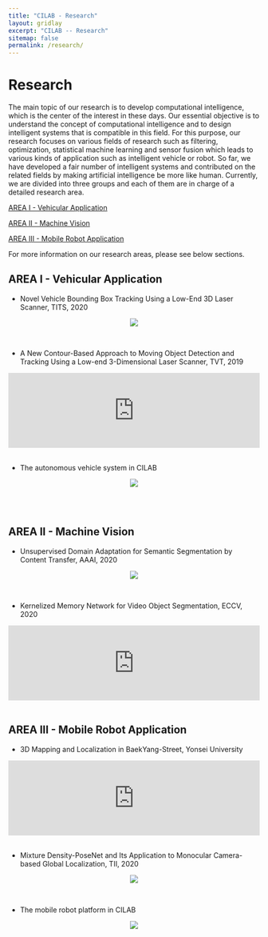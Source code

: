 ```yaml
---
title: "CILAB - Research"
layout: gridlay
excerpt: "CILAB -- Research"
sitemap: false
permalink: /research/
---
```


# Research

The main topic of our research is to develop computational intelligence, which is the center of the interest in these days. Our essential objective is to understand the concept of computational intelligence and to design intelligent systems that is compatible in this field. For this purpose, our research focuses on various fields of research such as filtering, optimization, statistical machine learning and sensor fusion which leads to various kinds of application such as intelligent vehicle or robot. So far, we have developed a fair number of intelligent systems and contributed on the related fields by making artificial intelligence be more like human.
Currently, we are divided into three groups and each of them are in charge of a detailed research area.

[AREA I - Vehicular Application](#area-1)

[AREA II - Machine Vision](#area-2)

[AREA III - Mobile Robot Application](#area-3)

For more information on our research areas, please see below sections. 

## AREA I - Vehicular Application <a id="area-1"></a>

- Novel Vehicle Bounding Box Tracking Using a Low-End 3D Laser Scanner, TITS, 2020

<div class="container-fluid d-none d-sm-block" style="text-align:center">
  <p><img src="{{ site.url }}{{ site.baseurl }}/images/researchpic/TITS_AJH.png" style="max-width: 100%"></p>
</div>
<br/>


- A New Contour-Based Approach to Moving Object Detection and Tracking Using a Low-end 3-Dimensional Laser Scanner, TVT, 2019

<div markdown="0" class="video-container"> 
    <iframe width="100%" src="https://www.youtube.com/embed/ifHTvlM9FU8" frameborder="0" allowfullscreen></iframe>
</div> 
<br/>


- The autonomous vehicle system in CILAB

<div class="container-fluid d-none d-sm-block" style="text-align:center">
  <p><img src="{{ site.url }}{{ site.baseurl }}/images/researchpic/pic_vehicle.png" style="max-width: 100%"></p>
</div>
<br/>


<br/>

## AREA II - Machine Vision <a id="area-2"></a>

- Unsupervised Domain Adaptation for Semantic Segmentation by Content Transfer, AAAI, 2020

<div class="container-fluid d-none d-sm-block" style="text-align:center">
  <p><img src="{{ site.url }}{{ site.baseurl }}/images/slider7001400/AAAI_LSH.png" style="max-width: 100%"></p>
</div>
<br/>


- Kernelized Memory Network for Video Object Segmentation, ECCV, 2020

<div markdown="0" class="video-container"> 
    <iframe width="100%" src="https://www.youtube.com/embed/rlZtZPYr2bI" frameborder="0" allowfullscreen></iframe>
</div> 
<br/>

## AREA III - Mobile Robot Application <a id="area-3"></a>

- 3D Mapping and Localization in BaekYang-Street, Yonsei University

<div markdown="0" class="video-container"> 
    <iframe width="100%" src="https://www.youtube.com/embed/ug9hgtCKo3M" frameborder="0" allowfullscreen></iframe>
</div> 
<br/>

- Mixture Density-PoseNet and Its Application to Monocular Camera-based Global Localization, TII, 2020

<div class="container-fluid d-none d-sm-block" style="text-align:center">
  <p><img src="{{ site.url }}{{ site.baseurl }}/images/researchpic/TII_JHG.png" style="max-width: 100%"></p>
</div>
<br/>


- The mobile robot platform in CILAB

<div class="container-fluid d-none d-sm-block" style="text-align:center">
  <p><img src="{{ site.url }}{{ site.baseurl }}/images/researchpic/pic_robot.png" style="max-width: 33%"></p>
</div>
<br/>

